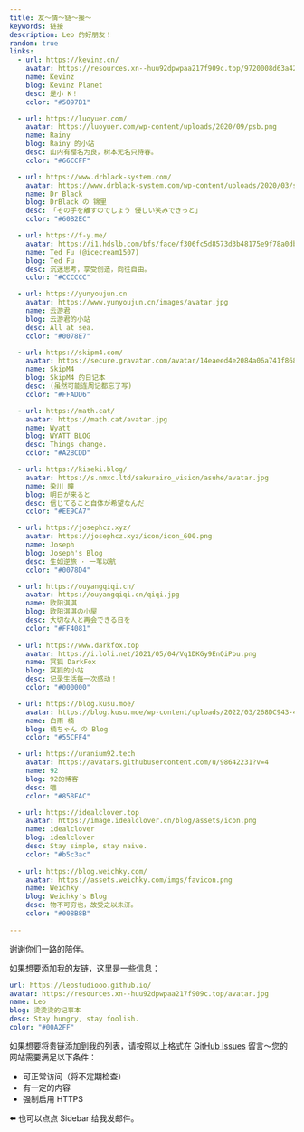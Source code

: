 ```yaml
---
title: 友～情～链～接～
keywords: 链接
description: Leo 的好朋友！
random: true
links:
  - url: https://kevinz.cn/
    avatar: https://resources.xn--huu92dpwpaa217f909c.top/9720008d63a42a8948e3929909759286325d85b0.jpg
    name: Kevinz
    blog: Kevinz Planet
    desc: 是小 K！
    color: "#5097B1"

  - url: https://luoyuer.com/
    avatar: https://luoyuer.com/wp-content/uploads/2020/09/psb.png
    name: Rainy
    blog: Rainy 的小站
    desc: 山内有樱名为良，树本无名只待春。
    color: "#66CCFF"

  - url: https://www.drblack-system.com/
    avatar: https://www.drblack-system.com/wp-content/uploads/2020/03/sJBNyu3T_e9yqdfVESkWAg_109951164668058406.jpg
    name: Dr Black
    blog: DrBlack の 锦里
    desc: 「その手を離すのでしょう 優しい笑みできっと」
    color: "#60B2EC"

  - url: https://f-y.me/
    avatar: https://i1.hdslb.com/bfs/face/f306fc5d8573d3b48175e9f78a0db81e3f70a909.jpg
    name: Ted Fu (@icecream1507)
    blog: Ted Fu
    desc: 沉迷思考，享受创造，向往自由。
    color: "#CCCCCC"

  - url: https://yunyoujun.cn
    avatar: https://www.yunyoujun.cn/images/avatar.jpg
    name: 云游君
    blog: 云游君的小站
    desc: All at sea.
    color: "#0078E7"

  - url: https://skipm4.com/
    avatar: https://secure.gravatar.com/avatar/14eaeed4e2084a06a741f86806234729
    name: SkipM4
    blog: SkipM4 的日记本
    desc: (虽然可能连周记都忘了写)
    color: "#FFADD6"

  - url: https://math.cat/
    avatar: https://math.cat/avatar.jpg
    name: Wyatt
    blog: WYATT BLOG
    desc: Things change.
    color: "#A2BCDD"

  - url: https://kiseki.blog/
    avatar: https://s.nmxc.ltd/sakurairo_vision/asuhe/avatar.jpg
    name: 染川 瞳
    blog: 明日が来ると
    desc: 信じてること自体が希望なんだ
    color: "#EE9CA7"

  - url: https://josephcz.xyz/
    avatar: https://josephcz.xyz/icon/icon_600.png
    name: Joseph
    blog: Joseph's Blog
    desc: 生如逆旅 · 一苇以航
    color: "#0078D4"

  - url: https://ouyangqiqi.cn/
    avatar: https://ouyangqiqi.cn/qiqi.jpg
    name: 欧阳淇淇
    blog: 欧阳淇淇の小屋
    desc: 大切な人と再会できる日を
    color: "#FF4081"
  
  - url: https://www.darkfox.top
    avatar: https://i.loli.net/2021/05/04/Vq1DKGy9EnQiPbu.png
    name: 冥狐 DarkFox
    blog: 冥狐的小站
    desc: 记录生活每一次感动！
    color: "#000000"

  - url: https://blog.kusu.moe/
    avatar: https://blog.kusu.moe/wp-content/uploads/2022/03/268DC943-461C-411C-941C-F069EC6CB750-768x768.png
    name: 白雨 楠
    blog: 楠ちゃん の Blog
    color: "#55CFF4"

  - url: https://uranium92.tech
    avatar: https://avatars.githubusercontent.com/u/98642231?v=4
    name: 92
    blog: 92的博客
    desc: 喵
    color: "#858FAC"

  - url: https://idealclover.top
    avatar: https://image.idealclover.cn/blog/assets/icon.png
    name: idealclover
    blog: idealclover
    desc: Stay simple, stay naive.
    color: "#b5c3ac"
  
  - url: https://blog.weichky.com/
    avatar: https://assets.weichky.com/imgs/favicon.png
    name: Weichky
    blog: Weichky's Blog
    desc: 物不可穷也，故受之以未济。
    color: "#008B8B"
  
---
```


<YunLinks :links="frontmatter.links" :random="frontmatter.random" />

谢谢你们一路的陪伴。

如果想要添加我的友链，这里是一些信息：
```yaml
url: https://leostudiooo.github.io/
avatar: https://resources.xn--huu92dpwpaa217f909c.top/avatar.jpg
name: Leo
blog: 烫烫烫的记事本
desc: Stay hungry, stay foolish.
color: "#00A2FF"
```

如果想要将贵链添加到我的列表，请按照以上格式在 [GitHub Issues](https://github.com/leostudiooo/leostudiooo.github.io/issues/) 留言～您的网站需要满足以下条件：
- 可正常访问（将不定期检查）
- 有一定的内容
- 强制启用 HTTPS

⬅️ 也可以点点 Sidebar 给我发邮件。
